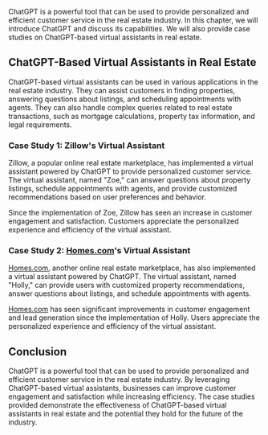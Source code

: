 

ChatGPT is a powerful tool that can be used to provide personalized and efficient customer service in the real estate industry. In this chapter, we will introduce ChatGPT and discuss its capabilities. We will also provide case studies on ChatGPT-based virtual assistants in real estate.

ChatGPT-Based Virtual Assistants in Real Estate
-----------------------------------------------

ChatGPT-based virtual assistants can be used in various applications in the real estate industry. They can assist customers in finding properties, answering questions about listings, and scheduling appointments with agents. They can also handle complex queries related to real estate transactions, such as mortgage calculations, property tax information, and legal requirements.

### Case Study 1: Zillow's Virtual Assistant

Zillow, a popular online real estate marketplace, has implemented a virtual assistant powered by ChatGPT to provide personalized customer service. The virtual assistant, named "Zoe," can answer questions about property listings, schedule appointments with agents, and provide customized recommendations based on user preferences and behavior.

Since the implementation of Zoe, Zillow has seen an increase in customer engagement and satisfaction. Customers appreciate the personalized experience and efficiency of the virtual assistant.

### Case Study 2: [Homes.com](http://Homes.com)'s Virtual Assistant

[Homes.com](http://Homes.com), another online real estate marketplace, has also implemented a virtual assistant powered by ChatGPT. The virtual assistant, named "Holly," can provide users with customized property recommendations, answer questions about listings, and schedule appointments with agents.

[Homes.com](http://Homes.com) has seen significant improvements in customer engagement and lead generation since the implementation of Holly. Users appreciate the personalized experience and efficiency of the virtual assistant.

Conclusion
----------

ChatGPT is a powerful tool that can be used to provide personalized and efficient customer service in the real estate industry. By leveraging ChatGPT-based virtual assistants, businesses can improve customer engagement and satisfaction while increasing efficiency. The case studies provided demonstrate the effectiveness of ChatGPT-based virtual assistants in real estate and the potential they hold for the future of the industry.
